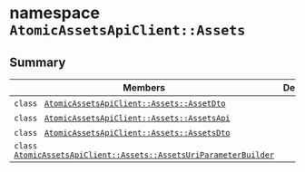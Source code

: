 # namespace `AtomicAssetsApiClient::Assets` 

## Summary

 Members                                | Descriptions                                
----------------------------------------|---------------------------------------------
`class ` [`AtomicAssetsApiClient::Assets::AssetDto`](.github/workflows/documentation/md/AtomicAssetsApiClient--Assets--AssetDto.md#class_atomic_assets_api_client_1_1_assets_1_1_asset_dto) | 
`class ` [`AtomicAssetsApiClient::Assets::AssetsApi`](.github/workflows/documentation/md/AtomicAssetsApiClient--Assets--AssetsApi.md#class_atomic_assets_api_client_1_1_assets_1_1_assets_api) | 
`class ` [`AtomicAssetsApiClient::Assets::AssetsDto`](.github/workflows/documentation/md/AtomicAssetsApiClient--Assets--AssetsDto.md#class_atomic_assets_api_client_1_1_assets_1_1_assets_dto) | 
`class ` [`AtomicAssetsApiClient::Assets::AssetsUriParameterBuilder`](.github/workflows/documentation/md/AtomicAssetsApiClient--Assets--AssetsUriParameterBuilder.md#class_atomic_assets_api_client_1_1_assets_1_1_assets_uri_parameter_builder) | 

